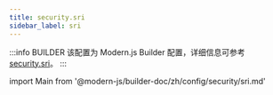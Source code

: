 ```yaml
---
title: security.sri
sidebar_label: sri
---
```


:::info BUILDER
该配置为 Modern.js Builder 配置，详细信息可参考 [security.sri](https://modernjs.dev/builder/zh/api/config-security.html#security-sri)。
:::

import Main from '@modern-js/builder-doc/zh/config/security/sri.md'

<Main />
